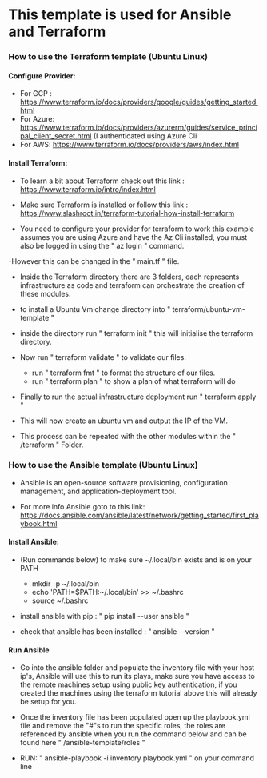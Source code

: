 # This template is used for Ansible and Terraform


### How to use the Terraform template (Ubuntu Linux)

#### Configure Provider:

- For GCP : https://www.terraform.io/docs/providers/google/guides/getting_started.html
- For Azure: https://www.terraform.io/docs/providers/azurerm/guides/service_principal_client_secret.html  (I authenticated using Azure Cli
- For AWS: https://www.terraform.io/docs/providers/aws/index.html


#### Install Terraform: 

- To learn a bit about Terraform check out this link : https://www.terraform.io/intro/index.html

-  Make sure Terraform is installed or follow this link : https://www.slashroot.in/terraform-tutorial-how-install-terraform

- You need to configure your provider for terraform to work this example assumes you are using Azure and have the Az Cli installed, you must also be logged in using the "       az login     "  command.

-However this can be changed in the " main.tf "  file.

- Inside the Terraform directory there are 3 folders, each represents infrastructure as code and terraform can orchestrate the creation of these modules.

- to install a Ubuntu Vm change directory into   "    terraform/ubuntu-vm-template    "   

- inside the directory run   "    terraform init    "  this will initialise the terraform directory.

- Now run   "  terraform validate  "   to validate our files.
    - run   "  terraform fmt  "   to format the structure of our files.
    - run   "  terraform plan  "   to show a plan of what terraform will do
    
- Finally to run the actual infrastructure deployment run   "    terraform apply   " 

- This will now create an ubuntu vm and output the IP of the VM. 

- This process can be repeated with the other modules within the  " /terraform  "  Folder.



### How to use the Ansible template (Ubuntu Linux)

- Ansible is an open-source software provisioning, configuration management, and application-deployment tool.

- For more info Ansible goto to this link:  https://docs.ansible.com/ansible/latest/network/getting_started/first_playbook.html

#### Install Ansible:

- (Run commands below) to make sure ~/.local/bin exists and is on your PATH
     - mkdir -p ~/.local/bin
     - echo 'PATH=$PATH:~/.local/bin' >> ~/.bashrc
     - source ~/.bashrc
     
- install ansible with pip :  "  pip install --user ansible   "

- check that ansible has been installed :  "   ansible --version  "


#### Run Ansible

- Go into the ansible folder and populate the inventory file with your host ip's, Ansible will use this to run its plays, make sure you  have access to the remote machines setup using public key authentication, if you created the machines using the terraform tutorial above this will already be setup for you.

- Once the inventory file has been populated open up the playbook.yml file and remove the "#"s to run the specific roles, the roles are referenced by ansible when you run the command below and can be found here "  /ansible-template/roles  "

- RUN: "  ansible-playbook -i inventory playbook.yml   " on your command line


